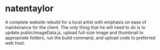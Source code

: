 # natentaylor

A complete website rebuild for a local artist with emphasis on ease of maintenance for the client. The only thing that he will need to do is to update public/imageData.js, upload full-size image and thumbnail to appropriate folders, run the build command, and upload code to preferred web host. 
